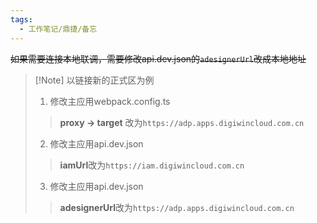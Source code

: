 ```yaml
---
tags:
  - 工作笔记/鼎捷/备忘
---
```

~~如果需要连接本地联调，需要修改api.dev.json的`adesignerUrl`改成本地地址~~
>[!Note] 以链接新的正式区为例
>1. 修改主应用webpack.config.ts
>> **proxy -> target** 改为`https://adp.apps.digiwincloud.com.cn`
>2. 修改主应用api.dev.json
>> **iamUrl**改为`https://iam.digiwincloud.com.cn`
>3. 修改主应用api.dev.json
>> **adesignerUrl**改为`https://adp.apps.digiwincloud.com.cn`




